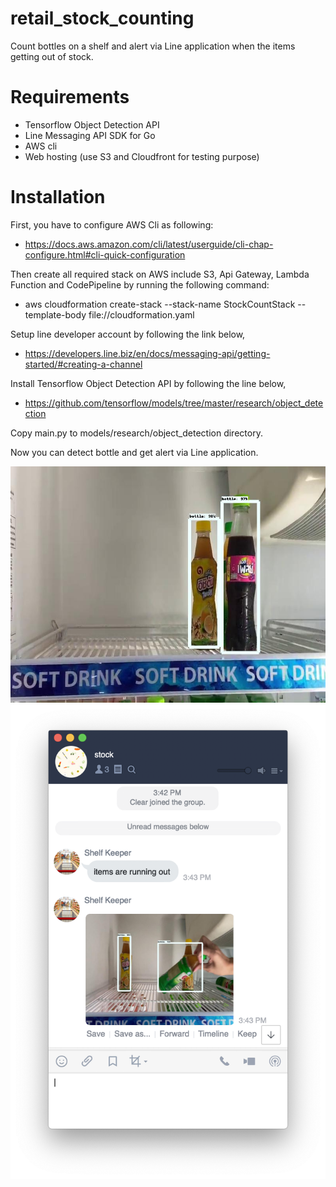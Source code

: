 # retail_stock_counting
Count bottles on a shelf and alert via Line application when the items getting out of stock.

# Requirements
- Tensorflow Object Detection API
- Line Messaging API SDK for Go 
- AWS cli
- Web hosting (use S3 and Cloudfront for testing purpose)

# Installation
First, you have to configure AWS Cli as following:
- https://docs.aws.amazon.com/cli/latest/userguide/cli-chap-configure.html#cli-quick-configuration

Then create all required stack on AWS include S3, Api Gateway, Lambda Function and CodePipeline by running the following command:
- aws cloudformation create-stack --stack-name StockCountStack --template-body file://cloudformation.yaml

Setup line developer account by following the link below, 
- https://developers.line.biz/en/docs/messaging-api/getting-started/#creating-a-channel

Install Tensorflow Object Detection API by following the line below, 
- https://github.com/tensorflow/models/tree/master/research/object_detection

Copy main.py to models/research/object_detection directory.

Now you can detect bottle and get alert via Line application.

![](images/11628688176542.jpg)
![](images/line.png)
